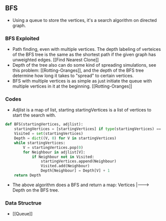 ## BFS
* Using a queue to store the vertices, it's a search algorithm on directed graph.

### BFS Exploited
* Path finding, even with multiple vertices. The depth labeling of verteices of the BFS tree is the same as the shortest path if the given graph has unweighted edges. [[Find Nearest Clone]]
* Depth of the tree also can do some kind of spreading simulations, see this problem: [[Rotting-Oranges]], and the depth of the BFS tree determine how long it takes to "spread" to certain vertices. 
* BFS with multiple vertices is as simple as just initiate the queue with multiple vertices in it at the beginning. [[Rotting-Oranges]]


### Codes
* Adjlist is a map of list, starting startingVertices is a list of vertices to start the search with. 
```python
def BFS(startingVertices, adjlist):
	startingVertices = [startingVertices] if type(startingVertices) == int else startingVertices
	Visited = set(startingVertices)
	Depth = dict((V, 0) for V in startingVertices)
	while startingVertices:
		V = startingVertices.pop(0)
		for Neighbour in adjlist[V]:
			if Neighbour not in Visited:
				startingVertices.append(Neighbour)
				Visited.add(Neighbour)
				Depth[Neighbour] = Depth[V] + 1
	return Depth
```
* The above algorithm does a BFS and return a map: Vertices |---> Depth on the BFS tree. 

### Data Structrue
* [[Queue]]